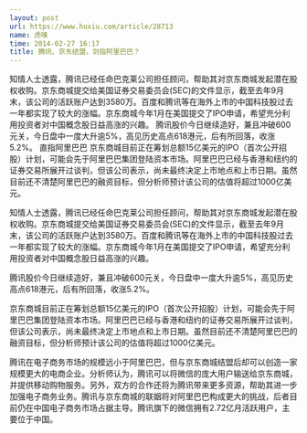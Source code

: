 ```yaml
---
layout: post
url: https://www.huxiu.com/article/28713
name: 虎嗅
time: 2014-02-27 16:17
title: 腾讯、京东结盟，剑指阿里巴巴？
---
```

知情人士透露，腾讯已经任命巴克莱公司担任顾问，帮助其对京东商城发起潜在股权收购。京东商城提交给美国证券交易委员会(SEC)的文件显示，截至去年9月末，该公司的活跃账户达到3580万。百度和腾讯等在海外上市的中国科技股过去一年都实现了较大的涨幅。京东商城今年1月在美国提交了IPO申请，希望充分利用投资者对中国概念股日益高涨的兴趣。 腾讯股价今日继续造好，兼且冲破600元关，今日盘中一度大升逾5%，高见历史高点618港元，后有所回落，收涨5.2%。 直指阿里巴巴 京东商城目前正在筹划总额15亿美元的IPO（首次公开招股）计划，可能会先于阿里巴巴集团登陆资本市场。阿里巴巴已经与香港和纽约的证券交易所展开过谈判，但该公司表示，尚未最终决定上市地点和上市日期。虽然目前还不清楚阿里巴巴的融资目标，但分析师预计该公司的估值将超过1000亿美元。

知情人士透露，腾讯已经任命巴克莱公司担任顾问，帮助其对京东商城发起潜在股权收购。京东商城提交给美国证券交易委员会(SEC)的文件显示，截至去年9月末，该公司的活跃账户达到3580万。百度和腾讯等在海外上市的中国科技股过去一年都实现了较大的涨幅。京东商城今年1月在美国提交了IPO申请，希望充分利用投资者对中国概念股日益高涨的兴趣。

腾讯股价今日继续造好，兼且冲破600元关，今日盘中一度大升逾5%，高见历史高点618港元，后有所回落，收涨5.2%。

京东商城目前正在筹划总额15亿美元的IPO（首次公开招股）计划，可能会先于阿里巴巴集团登陆资本市场。阿里巴巴已经与香港和纽约的证券交易所展开过谈判，但该公司表示，尚未最终决定上市地点和上市日期。虽然目前还不清楚阿里巴巴的融资目标，但分析师预计该公司的估值将超过1000亿美元。

腾讯在电子商务市场的规模远小于阿里巴巴，但与京东商城结盟后却可以创造一家规模更大的电商企业。分析师认为，腾讯可以将微信的庞大用户输送给京东商城，并提供移动购物服务。另外，双方的合作还将为腾讯带来更多资源，帮助其进一步加强电子商务业务。腾讯与京东商城的联姻将对阿里巴巴构成更大的挑战，后者目前仍在中国电子商务市场占据主导。腾讯旗下的微信拥有2.72亿月活跃用户，主要位于中国。

